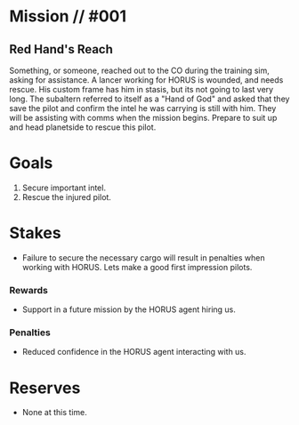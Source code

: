 # Mission // #001
## Red Hand's Reach

Something, or someone, reached out to the CO during the training sim, asking for assistance. A lancer working for HORUS is wounded, and needs rescue. His custom frame has him in stasis, but its not going to last very long.
The subaltern referred to itself as a "Hand of God" and asked that they save the pilot and confirm the intel he was carrying is still with him. They will be assisting with comms when the mission begins. Prepare to suit up and head planetside to rescue this pilot.

# Goals
1. Secure important intel.
2. Rescue the injured pilot.

# Stakes
- Failure to secure the necessary cargo will result in penalties when working with HORUS. Lets make a good first impression pilots.

### Rewards
- Support in a future mission by the HORUS agent hiring us.

### Penalties
- Reduced confidence in the HORUS agent interacting with us.
  
# Reserves
- None at this time.
